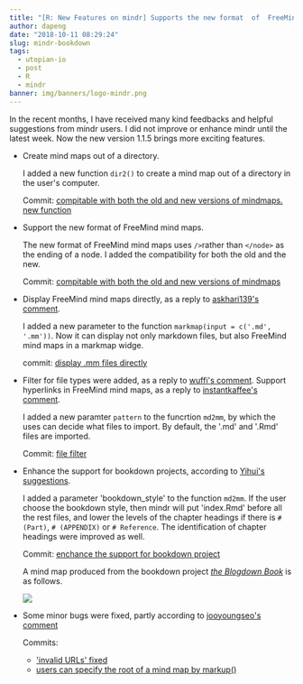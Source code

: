 ```yaml
---
title: "[R: New Features on mindr] Supports the new format  of  FreeMind. Displays mind maps directly. Supports bookdown projects."
author: dapeng
date: "2018-10-11 08:29:24"
slug: mindr-bookdown
tags: 
  - utopian-io
  - post
  - R
  - mindr
banner: img/banners/logo-mindr.png
---
```



In the recent months, I have received many kind feedbacks and helpful suggestions from mindr users. I did not improve or enhance mindr until the latest week. Now the new version 1.1.5 brings more exciting features.

<!--more-->


- Create mind maps out of a directory.

  I added a new function `dir2()` to create a mind map out of a directory in the user's computer.

  Commit: [compitable with both the old and new versions of mindmaps. new function](https://github.com/pzhaonet/mindr/commit/0109d784422ea125b730371e689c90b26657b6a2)

- Support the new format of FreeMind mind maps.

  The new format of FreeMind mind maps uses `/>`rather than `</node>` as the ending of a node. I added the compatibility for both the old and the new.

  Commit: [compitable with both the old and new versions of mindmaps](https://github.com/pzhaonet/mindr/commit/0109d784422ea125b730371e689c90b26657b6a2) 

- Display FreeMind mind maps directly, as a reply to [askhari139's comment](https://github.com/pzhaonet/mindr/issues/8#issue-299619384). 

  I added a new parameter to the function `markmap(input = c('.md', '.mm'))`. Now it can display not only markdown files, but also FreeMind mind maps in a markmap widge.

  commit: [display .mm files directly](https://github.com/pzhaonet/mindr/commit/b1e1f9159f4b75fa695f9791ff447d3493b51d06)

- Filter for file types were added, as a reply to [wuffi's comment](https://github.com/pzhaonet/mindr/issues/12#issue-338185363). Support hyperlinks in FreeMind mind maps, as a reply to [instantkaffee's comment](https://github.com/pzhaonet/mindr/issues/9#issue-314193635).

  I added a new paramter  `pattern` to the funcrtion `md2mm`, by which the uses can decide what files to import. By default, the '.md' and '.Rmd' files are imported.

  Commit: [file filter](https://github.com/pzhaonet/mindr/commit/550e9a0801451cb6077ade5893299e3e252532ce)

- Enhance the support for bookdown projects, according to [Yihui's suggestions](https://community.rstudio.com/t/bookdown-contest-submission-mindr-convert-a-bookdown-project-into-a-mind-map-and-vice-versa/15121/2?u=dapeng).

  I added a parameter 'bookdown_style' to the function `md2mm`. If the user choose the bookdown style, then mindr will put 'index.Rmd' before all the rest files, and lower the levels of the chapter headings if there is `# (Part)`, `# (APPENDIX)` or `# Reference`. The identification of chapter headings were improved as well.

  Commit: [enchance the support for bookdown project](https://github.com/pzhaonet/mindr/commit/8f8a639d2f3622610e930603f262b0678ae5ae12)

  A mind map produced from the bookdown project *[the Blogdown Book](https://bookdown.org/yihui/blogdown/)* is as follows.

  [![](https://discourse-cdn-sjc1.com/business4/uploads/tidyverse/original/2X/9/9165086d21772e9ae06d405cef10e26e709e0fc2.png)](https://discourse-cdn-sjc1.com/business4/uploads/tidyverse/original/2X/9/9165086d21772e9ae06d405cef10e26e709e0fc2.png)

- Some minor bugs were fixed, partly according to [jooyoungseo's comment](https://github.com/pzhaonet/mindr/issues/10#issue-317041556)

  Commits: 

  - ['invalid URLs' fixed](https://github.com/pzhaonet/mindr/commit/9ee25e627ab6127d146ae31be9a63fbf8909999d)
  - [users can specify the root of a mind map by markup()](https://github.com/pzhaonet/mindr/commit/1504accd874c48d8ad719a8be9347325604954b5)
